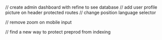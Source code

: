 // create admin dashboard with refine to see database
// add user profile picture on header protected routes
// change position language selector

// remove zoom on mobile input

// find a new way to protect preprod from indexing
